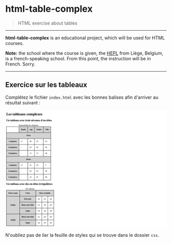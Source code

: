 # html-table-complex

> HTML exercise about tables

* * *

**html-table-complex** is an educational project, which will be used for HTML courses.

**Note:** the school where the course is given, the [HEPL](http://www.hepl.be) from Liège, Belgium, is a french-speaking school. From this point, the instruction will be in French. Sorry.

* * *

## Exercice sur les tableaux

Complétez le fichier `index.html` avec les bonnes balises afin d'arriver au résultat suivant :

![Résultat attendu](assets-starter/rendu.png)

N'oubliez pas de lier la feuille de styles qui se trouve dans le dossier `css`.
